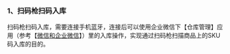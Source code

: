 ### 1、扫码枪扫码入库

扫码枪扫码入库，需要连接手机蓝牙，连接后可以使用企业微信下【仓库管理】应用（参考【[微信和企业微信](/wei-xin-he-qi-ye-wei-xin.md)】）里的入库操作，实现通过扫码枪扫描商品上的SKU码入库的目的。  



